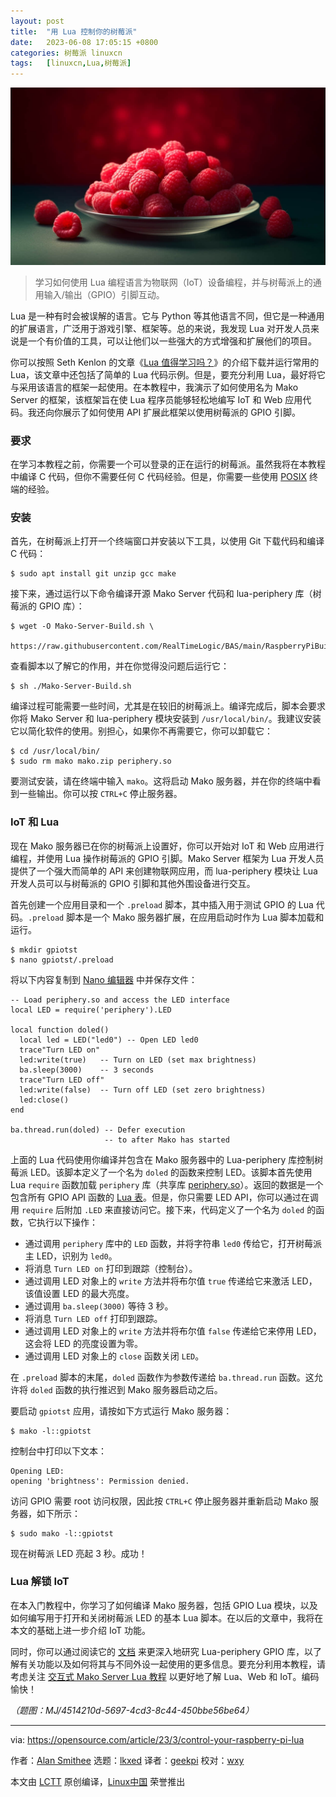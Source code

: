 ```yaml
---
layout: post
title:	"用 Lua 控制你的树莓派"
date:	2023-06-08 17:05:15 +0800 
categories:	树莓派 linuxcn 
tags:	[linuxcn,Lua,树莓派]
---
```



![](/Asserts/Images/album/202306/08/170454p0tf2a6znfn2kzkf.jpg)



> 
> 学习如何使用 Lua 编程语言为物联网（IoT）设备编程，并与树莓派上的通用输入/输出（GPIO）引脚互动。
> 
> 
> 


Lua 是一种有时会被误解的语言。它与 Python 等其他语言不同，但它是一种通用的扩展语言，广泛用于游戏引擎、框架等。总的来说，我发现 Lua 对开发人员来说是一个有价值的工具，可以让他们以一些强大的方式增强和扩展他们的项目。


你可以按照 Seth Kenlon 的文章《[Lua 值得学习吗？](https://opensource.com/article/22/11/lua-worth-learning)》的介绍下载并运行常用的 Lua，该文章中还包括了简单的 Lua 代码示例。但是，要充分利用 Lua，最好将它与采用该语言的框架一起使用。在本教程中，我演示了如何使用名为 Mako Server 的框架，该框架旨在使 Lua 程序员能够轻松地编写 IoT 和 Web 应用代码。我还向你展示了如何使用 API 扩展此框架以使用树莓派的 GPIO 引脚。


### 要求


在学习本教程之前，你需要一个可以登录的正在运行的树莓派。虽然我将在本教程中编译 C 代码，但你不需要任何 C 代码经验。但是，你需要一些使用 [POSIX](https://opensource.com/article/19/7/what-posix-richard-stallman-explains) 终端的经验。


### 安装


首先，在树莓派上打开一个终端窗口并安装以下工具，以使用 Git 下载代码和编译 C 代码：



```
$ sudo apt install git unzip gcc make

```

接下来，通过运行以下命令编译开源 Mako Server 代码和 lua-periphery 库（树莓派的 GPIO 库）：



```
$ wget -O Mako-Server-Build.sh \
  https://raw.githubusercontent.com/RealTimeLogic/BAS/main/RaspberryPiBuild.sh

```

查看脚本以了解它的作用，并在你觉得没问题后运行它：



```
$ sh ./Mako-Server-Build.sh

```

编译过程可能需要一些时间，尤其是在较旧的树莓派上。编译完成后，脚本会要求你将 Mako Server 和 lua-periphery 模块安装到 `/usr/local/bin/`。我建议安装它以简化软件的使用。别担心，如果你不再需要它，你可以卸载它：



```
$ cd /usr/local/bin/
$ sudo rm mako mako.zip periphery.so

```

要测试安装，请在终端中输入 `mako`。这将启动 Mako 服务器，并在你的终端中看到一些输出。你可以按 `CTRL+C` 停止服务器。


### IoT 和 Lua


现在 Mako 服务器已在你的树莓派上设置好，你可以开始对 IoT 和 Web 应用进行编程，并使用 Lua 操作树莓派的 GPIO 引脚。Mako Server 框架为 Lua 开发人员提供了一个强大而简单的 API 来创建物联网应用，而 lua-periphery 模块让 Lua 开发人员可以与树莓派的 GPIO 引脚和其他外围设备进行交互。


首先创建一个应用目录和一个 `.preload` 脚本，其中插入用于测试 GPIO 的 Lua 代码。`.preload` 脚本是一个 Mako 服务器扩展，在应用启动时作为 Lua 脚本加载和运行。



```
$ mkdir gpiotst
$ nano gpiotst/.preload

```

将以下内容复制到 [Nano 编辑器](https://opensource.com/article/20/12/gnu-nano) 中并保存文件：



```
-- Load periphery.so and access the LED interface
local LED = require('periphery').LED

local function doled()
  local led = LED("led0") -- Open LED led0
  trace"Turn LED on"
  led:write(true)   -- Turn on LED (set max brightness)
  ba.sleep(3000)    -- 3 seconds
  trace"Turn LED off"
  led:write(false)  -- Turn off LED (set zero brightness)
  led:close()
end

ba.thread.run(doled) -- Defer execution
                     -- to after Mako has started

```

上面的 Lua 代码使用你编译并包含在 Mako 服务器中的 Lua-periphery 库控制树莓派 LED。该脚本定义了一个名为 `doled` 的函数来控制 LED。该脚本首先使用 Lua `require` 函数加载 `periphery` 库（共享库 [periphery.so](http://periphery.so)）。返回的数据是一个包含所有 GPIO API 函数的 [Lua 表](https://opensource.com/article/22/11/iterate-over-tables-lua)。但是，你只需要 LED API，你可以通过在调用 `require` 后附加 `.LED` 来直接访问它。接下来，代码定义了一个名为 `doled` 的函数，它执行以下操作：


* 通过调用 `periphery` 库中的 `LED` 函数，并将字符串 `led0` 传给它，打开树莓派主 LED，识别为 `led0`。
* 将消息 `Turn LED on` 打印到跟踪（控制台）。
* 通过调用 LED 对象上的 `write` 方法并将布尔值 `true` 传递给它来激活 LED，该值设置 LED 的最大亮度。
* 通过调用 `ba.sleep(3000)` 等待 3 秒。
* 将消息 `Turn LED off` 打印到跟踪。
* 通过调用 LED 对象上的 `write` 方法并将布尔值 `false` 传递给它来停用 LED，这会将 LED 的亮度设置为零。
* 通过调用 LED 对象上的 `close` 函数关闭 `LED`。


在 `.preload` 脚本的末尾，`doled` 函数作为参数传递给 `ba.thread.run` 函数。这允许将 `doled` 函数的执行推迟到 Mako 服务器启动之后。


要启动 `gpiotst` 应用，请按如下方式运行 Mako 服务器：



```
$ mako -l::gpiotst

```

控制台中打印以下文本：



```
Opening LED:
opening 'brightness': Permission denied.

```

访问 GPIO 需要 root 访问权限，因此按 `CTRL+C` 停止服务器并重新启动 Mako 服务器，如下所示：



```
$ sudo mako -l::gpiotst

```

现在树莓派 LED 亮起 3 秒。成功！


### Lua 解锁 IoT


在本入门教程中，你学习了如何编译 Mako 服务器，包括 GPIO Lua 模块，以及如何编写用于打开和关闭树莓派 LED 的基本 Lua 脚本。在以后的文章中，我将在本文的基础上进一步介绍 IoT 功能。


同时，你可以通过阅读它的 [文档](https://github.com/vsergeev/lua-periphery/tree/master/docs) 来更深入地研究 Lua-periphery GPIO 库，以了解有关功能以及如何将其与不同外设一起使用的更多信息。要充分利用本教程，请考虑关注 [交互式 Mako Server Lua 教程](https://tutorial.realtimelogic.com/Introduction.lsp) 以更好地了解 Lua、Web 和 IoT。编码愉快！


*（题图：MJ/4514210d-5697-4cd3-8c44-450bbe56be64）*




---


via: <https://opensource.com/article/23/3/control-your-raspberry-pi-lua>


作者：[Alan Smithee](https://opensource.com/users/alansmithee) 选题：[lkxed](https://github.com/lkxed/) 译者：[geekpi](https://github.com/geekpi) 校对：[wxy](https://github.com/wxy)


本文由 [LCTT](https://github.com/LCTT/TranslateProject) 原创编译，[Linux中国](https://linux.cn/) 荣誉推出
